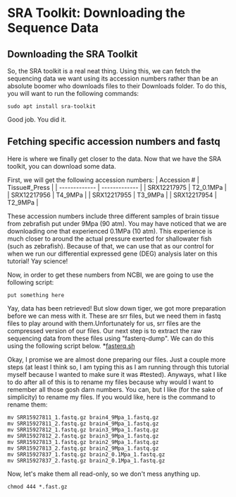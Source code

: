# SRA Toolkit: Downloading the Sequence Data

## Downloading the SRA Toolkit
So, the SRA toolkit is a real neat thing. Using this, we can fetch the sequencing data we want using its accession numbers rather than be an absolute boomer who downloads files to their Downloads folder. To do this, you will want to run the following commands:

```
sudo apt install sra-toolkit
```

Good job. You did it.

## Fetching specific accession numbers and fastq
Here is where we finally get closer to the data. Now that we have the SRA toolkit, you can download some data.

First, we will get the following accession numbers:
| Accession #   | Tissue#_Press |
| ------------- | ------------- |
| SRX12217975   | T2_0.1MPa     |
| SRX12217956   | T4_9MPa       |
| SRX12217955   | T3_9MPa       |
| SRX12217954   | T2_9MPa       |

These accession numbers include three different samples of brain tissue from zebrafish put under 9Mpa (90 atm). You may have noticed that we are downloading one that experienced 0.1MPa (10 atm). This experience is much closer to around the actual pressure exerted for shallowater fish (such as zebrafish). Because of that, we can use that as our control for when we run our differential expressed gene (DEG) analysis later on this tutorial! Yay science!

Now, in order to get these numbers from NCBI, we are going to use the following script:
```
put something here
```

Yay, data has been retrieved! But slow down tiger, we got more preparation before we can mess with it. These are srr files, but we need them in fastq files to play around with them.Unfortunately for us, srr files are the compressed version of our files. Our next step is to extract the raw sequencing data from these files using "fasterq-dump". We can do this using the following script below.
*[fasterq.sh]()

Okay, I promise we are almost done preparing our files. Just a couple more steps (at least I think so, I am typing this as I am running through this tutorial myself because I wanted to make sure it was #tested). Anyways, what I like to do after all of this is to rename my files because why would I want to remember all those gosh darn numbers. You can, but I like (for the sake of simplicity) to rename my files. If you would like, here is the command to rename them:
```
mv SRR15927811_1.fastq.gz brain4_9Mpa_1.fastq.gz
mv SRR15927811_2.fastq.gz brain4_9Mpa_1.fastq.gz
mv SRR15927812_1.fastq.gz brain3_9Mpa_1.fastq.gz
mv SRR15927812_2.fastq.gz brain3_9Mpa_1.fastq.gz
mv SRR15927813_1.fastq.gz brain2_9Mpa_1.fastq.gz
mv SRR15927813_2.fastq.gz brain2_9Mpa_1.fastq.gz
mv SRR15927837_1.fastq.gz brain2_0.1Mpa_1.fastq.gz
mv SRR15927837_2.fastq.gz brain2_0.1Mpa_1.fastq.gz
```
Now, let's make them all read-only, so we don't mess anything up.
```
chmod 444 *.fast.gz
```
